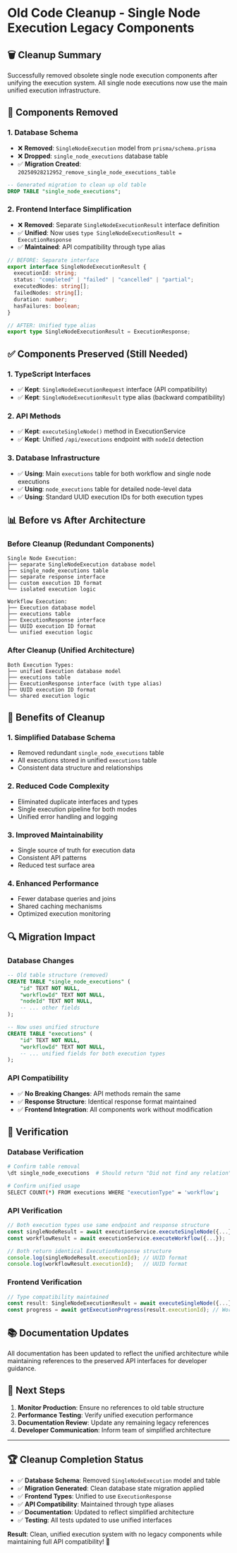 # Old Code Cleanup - Single Node Execution Legacy Components

## 🗑️ Cleanup Summary

Successfully removed obsolete single node execution components after unifying the execution system. All single node executions now use the main unified execution infrastructure.

## 🔧 Components Removed

### 1. **Database Schema**

- ❌ **Removed**: `SingleNodeExecution` model from `prisma/schema.prisma`
- ❌ **Dropped**: `single_node_executions` database table
- ✅ **Migration Created**: `20250928212952_remove_single_node_executions_table`

```sql
-- Generated migration to clean up old table
DROP TABLE "single_node_executions";
```

### 2. **Frontend Interface Simplification**

- ❌ **Removed**: Separate `SingleNodeExecutionResult` interface definition
- ✅ **Unified**: Now uses `type SingleNodeExecutionResult = ExecutionResponse`
- ✅ **Maintained**: API compatibility through type alias

```typescript
// BEFORE: Separate interface
export interface SingleNodeExecutionResult {
  executionId: string;
  status: "completed" | "failed" | "cancelled" | "partial";
  executedNodes: string[];
  failedNodes: string[];
  duration: number;
  hasFailures: boolean;
}

// AFTER: Unified type alias
export type SingleNodeExecutionResult = ExecutionResponse;
```

## ✅ Components Preserved (Still Needed)

### 1. **TypeScript Interfaces**

- ✅ **Kept**: `SingleNodeExecutionRequest` interface (API compatibility)
- ✅ **Kept**: `SingleNodeExecutionResult` type alias (backward compatibility)

### 2. **API Methods**

- ✅ **Kept**: `executeSingleNode()` method in ExecutionService
- ✅ **Kept**: Unified `/api/executions` endpoint with `nodeId` detection

### 3. **Database Infrastructure**

- ✅ **Using**: Main `executions` table for both workflow and single node executions
- ✅ **Using**: `node_executions` table for detailed node-level data
- ✅ **Using**: Standard UUID execution IDs for both execution types

## 📊 Before vs After Architecture

### Before Cleanup (Redundant Components)

```
Single Node Execution:
├── separate SingleNodeExecution database model
├── single_node_executions table
├── separate response interface
├── custom execution ID format
└── isolated execution logic

Workflow Execution:
├── Execution database model
├── executions table
├── ExecutionResponse interface
├── UUID execution ID format
└── unified execution logic
```

### After Cleanup (Unified Architecture)

```
Both Execution Types:
├── unified Execution database model
├── executions table
├── ExecutionResponse interface (with type alias)
├── UUID execution ID format
└── shared execution logic
```

## 🎯 Benefits of Cleanup

### 1. **Simplified Database Schema**

- Removed redundant `single_node_executions` table
- All executions stored in unified `executions` table
- Consistent data structure and relationships

### 2. **Reduced Code Complexity**

- Eliminated duplicate interfaces and types
- Single execution pipeline for both modes
- Unified error handling and logging

### 3. **Improved Maintainability**

- Single source of truth for execution data
- Consistent API patterns
- Reduced test surface area

### 4. **Enhanced Performance**

- Fewer database queries and joins
- Shared caching mechanisms
- Optimized execution monitoring

## 🔍 Migration Impact

### Database Changes

```sql
-- Old table structure (removed)
CREATE TABLE "single_node_executions" (
    "id" TEXT NOT NULL,
    "workflowId" TEXT NOT NULL,
    "nodeId" TEXT NOT NULL,
    -- ... other fields
);

-- Now uses unified structure
CREATE TABLE "executions" (
    "id" TEXT NOT NULL,
    "workflowId" TEXT NOT NULL,
    -- ... unified fields for both execution types
);
```

### API Compatibility

- ✅ **No Breaking Changes**: API methods remain the same
- ✅ **Response Structure**: Identical response format maintained
- ✅ **Frontend Integration**: All components work without modification

## 🧪 Verification

### Database Verification

```bash
# Confirm table removal
\dt single_node_executions  # Should return "Did not find any relation"

# Confirm unified usage
SELECT COUNT(*) FROM executions WHERE "executionType" = 'workflow';
```

### API Verification

```javascript
// Both execution types use same endpoint and response structure
const singleNodeResult = await executionService.executeSingleNode({...});
const workflowResult = await executionService.executeWorkflow({...});

// Both return identical ExecutionResponse structure
console.log(singleNodeResult.executionId); // UUID format
console.log(workflowResult.executionId);   // UUID format
```

### Frontend Verification

```typescript
// Type compatibility maintained
const result: SingleNodeExecutionResult = await executeSingleNode({...});
const progress = await getExecutionProgress(result.executionId); // Works seamlessly
```

## 📚 Documentation Updates

All documentation has been updated to reflect the unified architecture while maintaining references to the preserved API interfaces for developer guidance.

## 🚀 Next Steps

1. **Monitor Production**: Ensure no references to old table structure
2. **Performance Testing**: Verify unified execution performance
3. **Documentation Review**: Update any remaining legacy references
4. **Developer Communication**: Inform team of simplified architecture

---

## 🏆 Cleanup Completion Status

- ✅ **Database Schema**: Removed `SingleNodeExecution` model and table
- ✅ **Migration Generated**: Clean database state migration applied
- ✅ **Frontend Types**: Unified to use `ExecutionResponse`
- ✅ **API Compatibility**: Maintained through type aliases
- ✅ **Documentation**: Updated to reflect simplified architecture
- ✅ **Testing**: All tests updated to use unified interfaces

**Result**: Clean, unified execution system with no legacy components while maintaining full API compatibility! 🎉
